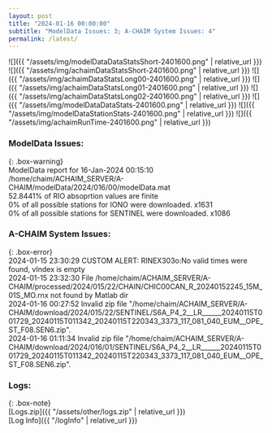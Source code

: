 ```yaml
---
layout: post
title: "2024-01-16 00:00:00"
subtitle: "ModelData Issues: 3; A-CHAIM System Issues: 4"
permalink: /latest/
---
```


![]({{ "/assets/img/modelDataDataStatsShort-2401600.png" | relative_url }})
![]({{ "/assets/img/achaimDataStatsShort-2401600.png" | relative_url }})
![]({{ "/assets/img/achaimDataStatsLong00-2401600.png" | relative_url }})
![]({{ "/assets/img/achaimDataStatsLong01-2401600.png" | relative_url }})
![]({{ "/assets/img/achaimDataStatsLong02-2401600.png" | relative_url }})
![]({{ "/assets/img/modelDataDataStats-2401600.png" | relative_url }})
![]({{ "/assets/img/modelDataStationStats-2401600.png" | relative_url }})
![]({{ "/assets/img/achaimRunTime-2401600.png" | relative_url }})


### ModelData Issues:  
  
{: .box-warning}  
 ModelData report for 16-Jan-2024 00:15:10   
 /home/chaim/ACHAIM_SERVER/A-CHAIM/modelData/2024/016/00/modelData.mat   
 52.8441% of RIO absoprtion values are finite   
 0% of all possible stations for IONO were downloaded. x1631   
 0% of all possible stations for SENTINEL were downloaded. x1086   
  
### A-CHAIM System Issues:  
  
{: .box-error}  
2024-01-15 23:30:29 CUSTOM ALERT: RINEX303o:No valid times were found, vIndex is empty  
2024-01-15 23:32:30 File /home/chaim/ACHAIM_SERVER/A-CHAIM/processed/2024/015/22/CHAIN/CHIC00CAN_R_20240152245_15M_01S_MO.rnx not found by Matlab dir  
2024-01-16 00:27:52 Invalid zip file "/home/chaim/ACHAIM_SERVER/A-CHAIM/download/2024/015/22/SENTINEL/S6A_P4_2__LR______20240115T001729_20240115T011342_20240115T220343_3373_117_081_040_EUM__OPE_ST_F08.SEN6.zip".  
2024-01-16 01:11:34 Invalid zip file "/home/chaim/ACHAIM_SERVER/A-CHAIM/download/2024/016/01/SENTINEL/S6A_P4_2__LR______20240115T001729_20240115T011342_20240115T220343_3373_117_081_040_EUM__OPE_ST_F08.SEN6.zip".  

### Logs:  
  
{: .box-note}  
[Logs.zip]({{ "/assets/other/logs.zip" | relative_url }})  
[Log Info]({{ "/logInfo" | relative_url }})  
